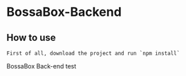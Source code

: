 # BossaBox-Backend

## How to use

    First of all, download the project and run `npm install`

BossaBox Back-end test
